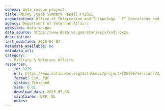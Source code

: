 ```yaml
---
schema: data_rescue_project 
title: NCVAS State Summary Hawaii FY2021
organization: Office of Information and Technology - IT Operations and Services (ITOPS)
agency: Department of Veterans Affairs
websites: data.va.gov
data_source: https://www.data.va.gov/stories/s/kndj-bxzs
description: 
last_modified: 2025-07-07
metadata_available: No
metadata_url: 
category:
  - Military & Veterans Affairs 
resources:
  - id: 1219
    url: https://www.datalumos.org/datalumos/project/235305/version/V2/view
    format: CSV, PDF
    status: Finished
    size: 0.01
    download_date: 2025-07-06
    maintainer: DRP, DL
    notes: 
---
```

